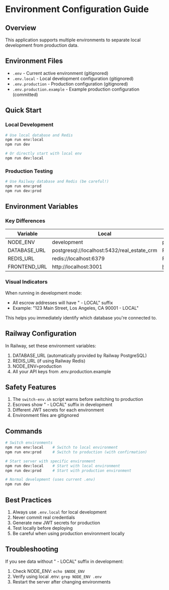 # Environment Configuration Guide

## Overview

This application supports multiple environments to separate local development from production data.

## Environment Files

- `.env` - Current active environment (gitignored)
- `.env.local` - Local development configuration (gitignored)
- `.env.production` - Production configuration (gitignored)
- `.env.production.example` - Example production configuration (committed)

## Quick Start

### Local Development
```bash
# Use local database and Redis
npm run env:local
npm run dev

# Or directly start with local env
npm run dev:local
```

### Production Testing
```bash
# Use Railway database and Redis (be careful!)
npm run env:prod
npm run dev:prod
```

## Environment Variables

### Key Differences

| Variable | Local | Production |
|----------|-------|------------|
| NODE_ENV | development | production |
| DATABASE_URL | postgresql://localhost:5432/real_estate_crm | Railway PostgreSQL URL |
| REDIS_URL | redis://localhost:6379 | Railway Redis URL |
| FRONTEND_URL | http://localhost:3001 | https://crm.jaydenmetz.com |

### Visual Indicators

When running in development mode:
- All escrow addresses will have " - LOCAL" suffix
- Example: "123 Main Street, Los Angeles, CA 90001 - LOCAL"

This helps you immediately identify which database you're connected to.

## Railway Configuration

In Railway, set these environment variables:

1. DATABASE_URL (automatically provided by Railway PostgreSQL)
2. REDIS_URL (if using Railway Redis)
3. NODE_ENV=production
4. All your API keys from .env.production.example

## Safety Features

1. The `switch-env.sh` script warns before switching to production
2. Escrows show " - LOCAL" suffix in development
3. Different JWT secrets for each environment
4. Environment files are gitignored

## Commands

```bash
# Switch environments
npm run env:local    # Switch to local environment
npm run env:prod     # Switch to production (with confirmation)

# Start server with specific environment
npm run dev:local    # Start with local environment
npm run dev:prod     # Start with production environment

# Normal development (uses current .env)
npm run dev
```

## Best Practices

1. Always use `.env.local` for local development
2. Never commit real credentials
3. Generate new JWT secrets for production
4. Test locally before deploying
5. Be careful when using production environment locally

## Troubleshooting

If you see data without " - LOCAL" suffix in development:
1. Check NODE_ENV: `echo $NODE_ENV`
2. Verify using local .env: `grep NODE_ENV .env`
3. Restart the server after changing environments